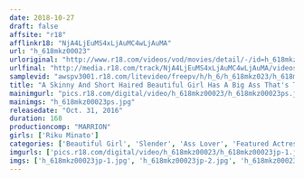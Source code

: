 ```yaml
---
date: 2018-10-27
draft: false
affsite: "r18"
afflinkr18: "NjA4LjEuMS4xLjAuMC4wLjAuMA"
url: "h_618mkz00023"
urloriginal: "http://www.r18.com/videos/vod/movies/detail/-/id=h_618mkz00023"
urlfinal: "http://media.r18.com/track/NjA4LjEuMS4xLjAuMC4wLjAuMA/videos/vod/movies/detail/-/id=h_618mkz00023"
samplevid: "awspv3001.r18.com/litevideo/freepv/h/h_6/h_618mkz023/h_618mkz023_dmb_w.mp4"
title: "A Skinny And Short Haired Beautiful Girl Has A Big Ass That's Too Hot To Be Televised! Riku Minato"
mainimgurl: "pics.r18.com/digital/video/h_618mkz00023/h_618mkz00023ps.jpg"
mainimgs: "h_618mkz00023ps.jpg"
releasedate: "Oct. 31, 2016"
duration: 168
productioncomp: "MARRION"
girls: ['Riku Minato']
categories: ['Beautiful Girl', 'Slender', 'Ass Lover', 'Featured Actress', 'Hi-Def']
imgurls: ['pics.r18.com/digital/video/h_618mkz00023/h_618mkz00023jp-1.jpg', 'pics.r18.com/digital/video/h_618mkz00023/h_618mkz00023jp-2.jpg', 'pics.r18.com/digital/video/h_618mkz00023/h_618mkz00023jp-3.jpg', 'pics.r18.com/digital/video/h_618mkz00023/h_618mkz00023jp-4.jpg', 'pics.r18.com/digital/video/h_618mkz00023/h_618mkz00023jp-5.jpg', 'pics.r18.com/digital/video/h_618mkz00023/h_618mkz00023jp-6.jpg', 'pics.r18.com/digital/video/h_618mkz00023/h_618mkz00023jp-7.jpg', 'pics.r18.com/digital/video/h_618mkz00023/h_618mkz00023jp-8.jpg', 'pics.r18.com/digital/video/h_618mkz00023/h_618mkz00023jp-9.jpg', 'pics.r18.com/digital/video/h_618mkz00023/h_618mkz00023jp-10.jpg', 'pics.r18.com/digital/video/h_618mkz00023/h_618mkz00023jp-11.jpg', 'pics.r18.com/digital/video/h_618mkz00023/h_618mkz00023jp-12.jpg', 'pics.r18.com/digital/video/h_618mkz00023/h_618mkz00023jp-13.jpg', 'pics.r18.com/digital/video/h_618mkz00023/h_618mkz00023jp-14.jpg', 'pics.r18.com/digital/video/h_618mkz00023/h_618mkz00023jp-15.jpg', 'pics.r18.com/digital/video/h_618mkz00023/h_618mkz00023jp-16.jpg', 'pics.r18.com/digital/video/h_618mkz00023/h_618mkz00023jp-17.jpg', 'pics.r18.com/digital/video/h_618mkz00023/h_618mkz00023jp-18.jpg', 'pics.r18.com/digital/video/h_618mkz00023/h_618mkz00023jp-19.jpg', 'pics.r18.com/digital/video/h_618mkz00023/h_618mkz00023jp-20.jpg']
imgs: ['h_618mkz00023jp-1.jpg', 'h_618mkz00023jp-2.jpg', 'h_618mkz00023jp-3.jpg', 'h_618mkz00023jp-4.jpg', 'h_618mkz00023jp-5.jpg', 'h_618mkz00023jp-6.jpg', 'h_618mkz00023jp-7.jpg', 'h_618mkz00023jp-8.jpg', 'h_618mkz00023jp-9.jpg', 'h_618mkz00023jp-10.jpg', 'h_618mkz00023jp-11.jpg', 'h_618mkz00023jp-12.jpg', 'h_618mkz00023jp-13.jpg', 'h_618mkz00023jp-14.jpg', 'h_618mkz00023jp-15.jpg', 'h_618mkz00023jp-16.jpg', 'h_618mkz00023jp-17.jpg', 'h_618mkz00023jp-18.jpg', 'h_618mkz00023jp-19.jpg', 'h_618mkz00023jp-20.jpg']
---
```

